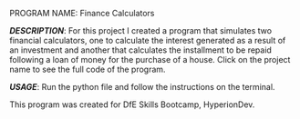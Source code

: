 PROGRAM NAME:
Finance Calculators

***DESCRIPTION***:
For this project I created a program that simulates two financial calculators, one to calculate the interest 
generated as a result of an investment and another that calculates the installment to be repaid following a 
loan of money for the purchase of a house. Click on the project name to see the full code of the program.

***USAGE***:
Run the python file and follow the instructions on the terminal.

This program was created for DfE Skills Bootcamp, HyperionDev.
